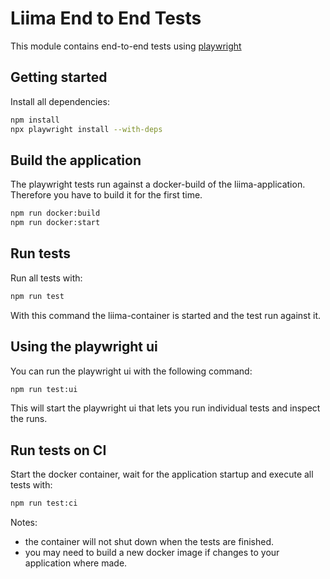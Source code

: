# Liima End to End Tests

This module contains end-to-end tests using [playwright](https://playwright.dev/) 

## Getting started

Install all dependencies:

```bash
npm install
npx playwright install --with-deps
```

## Build the application

The playwright tests run against a docker-build of the liima-application. Therefore you have to build it for the first time.

```bash
npm run docker:build
npm run docker:start
```

## Run tests

Run all tests with: 

```bash
npm run test
```
With this command the liima-container is started and the test run against it.

## Using the playwright ui

You can run the playwright ui with the following command:

```bash
npm run test:ui
```

This will start the playwright ui that lets you run individual tests and inspect the runs. 

## Run tests on CI

Start the docker container, wait for the application startup and execute all tests with:

```bash
npm run test:ci
```

Notes: 
* the container will not shut down when the tests are finished.
* you may need to build a new docker image if changes to your application where made.



